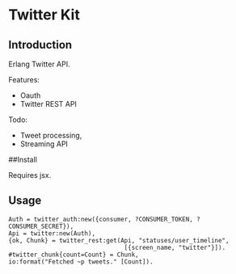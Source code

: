 # Twitter Kit

## Introduction

Erlang Twitter API.

Features:
 - Oauth
 - Twitter REST API

Todo:
 - Tweet processing,
 - Streaming API

##Install 

Requires jsx.


## Usage

    Auth = twitter_auth:new({consumer, ?CONSUMER_TOKEN, ?CONSUMER_SECRET}),
    Api = twitter:new(Auth),
    {ok, Chunk} = twitter_rest:get(Api, "statuses/user_timeline",
                                    [{screen_name, "twitter"}]).
    #twitter_chunk{count=Count} = Chunk,    
    io:format("Fetched ~p tweets." [Count]).

